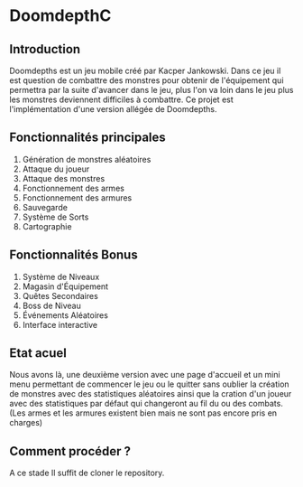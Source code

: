# DoomdepthC

## Introduction
Doomdepths est un jeu mobile créé par Kacper Jankowski. Dans ce jeu il est question de combattre des
monstres pour obtenir de l'équipement qui permettra par la suite d'avancer dans le jeu, plus l'on va loin dans
le jeu plus les monstres deviennent difficiles à combattre. Ce projet est l'implémentation d'une version allégée de Doomdepths.

## Fonctionnalités principales
1. Génération de monstres aléatoires
2. Attaque du joueur
3. Attaque des monstres
4. Fonctionnement des armes
5. Fonctionnement des armures
6. Sauvegarde
7. Système de Sorts
8. Cartographie

## Fonctionnalités Bonus
1. Système de Niveaux
2. Magasin d'Équipement
3. Quêtes Secondaires
4. Boss de Niveau
5. Événements Aléatoires
6.  Interface interactive

## Etat acuel
Nous avons là, une deuxième version avec une page d'accueil et un mini menu permettant de commencer le jeu ou le quitter sans oublier  la création de monstres avec des statistiques aléatoires ainsi 
que la cration d'un joueur avec des statistiques par défaut qui changeront au fil du ou des combats.(Les armes et les armures existent bien mais ne sont pas encore pris en charges)

## Comment procéder ?
A ce stade Il suffit de cloner le repository.



